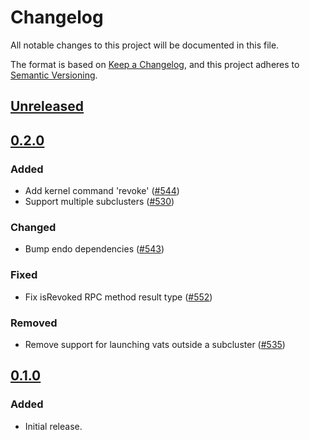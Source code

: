 # Changelog

All notable changes to this project will be documented in this file.

The format is based on [Keep a Changelog](https://keepachangelog.com/en/1.0.0/),
and this project adheres to [Semantic Versioning](https://semver.org/spec/v2.0.0.html).

## [Unreleased]

## [0.2.0]

### Added

- Add kernel command 'revoke' ([#544](https://github.com/MetaMask/ocap-kernel/pull/544))
- Support multiple subclusters ([#530](https://github.com/MetaMask/ocap-kernel/pull/530))

### Changed

- Bump endo dependencies ([#543](https://github.com/MetaMask/ocap-kernel/pull/543))

### Fixed

- Fix isRevoked RPC method result type ([#552](https://github.com/MetaMask/ocap-kernel/pull/552))

### Removed

- Remove support for launching vats outside a subcluster ([#535](https://github.com/MetaMask/ocap-kernel/pull/535))

## [0.1.0]

### Added

- Initial release.

[Unreleased]: https://github.com/MetaMask/ocap-kernel/compare/@metamask/kernel-browser-runtime@0.2.0...HEAD
[0.2.0]: https://github.com/MetaMask/ocap-kernel/compare/@metamask/kernel-browser-runtime@0.1.0...@metamask/kernel-browser-runtime@0.2.0
[0.1.0]: https://github.com/MetaMask/ocap-kernel/releases/tag/@metamask/kernel-browser-runtime@0.1.0
